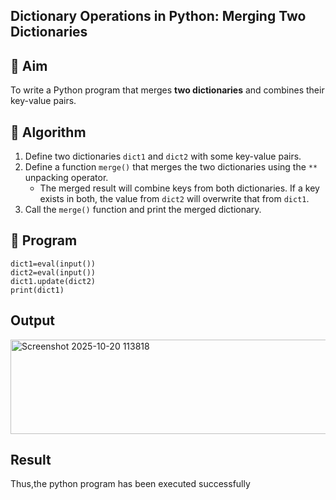 ## Dictionary Operations in Python: Merging Two Dictionaries

## 🎯 Aim
To write a Python program that merges **two dictionaries** and combines their key-value pairs.

## 🧠 Algorithm
1. Define two dictionaries `dict1` and `dict2` with some key-value pairs.
2. Define a function `merge()` that merges the two dictionaries using the `**` unpacking operator.
   - The merged result will combine keys from both dictionaries. If a key exists in both, the value from `dict2` will overwrite that from `dict1`.
3. Call the `merge()` function and print the merged dictionary.

## 🧾 Program
```
dict1=eval(input())
dict2=eval(input())
dict1.update(dict2)
print(dict1)
```


## Output

<img width="1310" height="151" alt="Screenshot 2025-10-20 113818" src="https://github.com/user-attachments/assets/06a269bc-c840-40ed-8a26-28160357fc8d" />


## Result
Thus,the python program has been executed successfully
